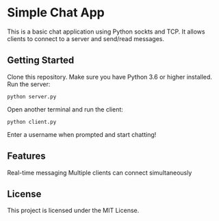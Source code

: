 # Simple Chat App
This is a basic chat application using Python sockts and TCP. It allows clients to connect to a server and send/read messages.

## Getting Started
Clone this repository.
Make sure you have Python 3.6 or higher installed.
Run the server:
```
python server.py
```

Open another terminal and run the client:
```
python client.py
```
Enter a username when prompted and start chatting!

## Features
Real-time messaging
Multiple clients can connect simultaneously

## License
This project is licensed under the MIT License.

